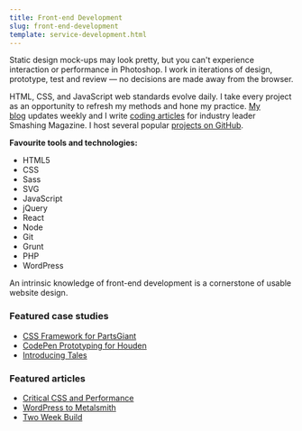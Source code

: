 ```yaml
---
title: Front-end Development
slug: front-end-development
template: service-development.html
---
```


Static design mock-ups may look pretty, but you can't experience interaction or performance in Photoshop. I work in iterations of design, prototype, test and review — no decisions are made away from the browser.

HTML, CSS, and JavaScript web standards evolve daily. I take every project as an opportunity to refresh my methods and hone my practice. [My blog](/blog/) updates weekly and I write [coding articles](http://coding.smashingmagazine.com/author/david-bushell/) for industry leader Smashing Magazine. I host several popular [projects on GitHub](https://github.com/dbushell).

**Favourite tools and technologies:**

<ul class="speclist">
  <li>HTML5</li>
  <li>CSS</li>
  <li>Sass</li>
  <li>SVG</li>
  <li>JavaScript</li>
  <li>jQuery</li>
  <li>React</li>
  <li>Node</li>
  <li>Git</li>
  <li>Grunt</li>
  <li>PHP</li>
  <li>WordPress</li>
</ul>

An intrinsic knowledge of front-end development is a cornerstone of usable website design.

### Featured case studies

* [CSS Framework for PartsGiant](/2016/01/04/css-framework-for-partsgiant/)
* [CodePen Prototyping for Houden](/2015/03/18/responsive-design-for-houden/)
* [Introducing Tales](/2014/02/17/introducing-tales/)

### Featured articles

* [Critical CSS and Performance](/2015/02/19/critical-css-and-performance/)
* [WordPress to Metalsmith](/2015/05/11/wordpress-to-metalsmith/)
* [Two Week Build](/2014/04/24/two-week-build/)
